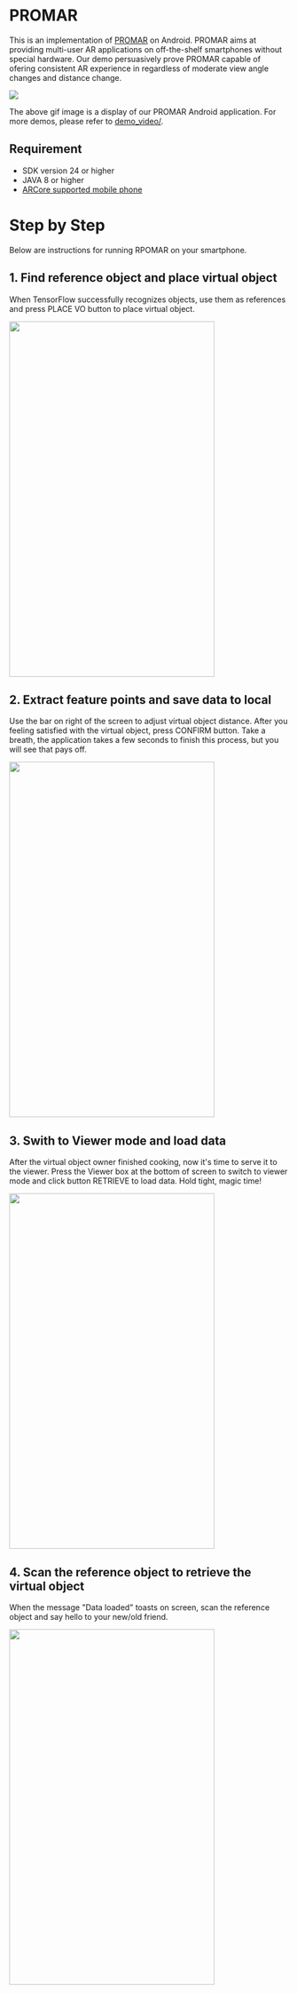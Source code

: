 # PROMAR

This is an implementation of [PROMAR](PROMAR.pdf) on Android. PROMAR aims at providing multi-user AR applications on off-the-shelf smartphones without special hardware. Our demo persuasively prove PROMAR capable of ofering consistent AR experience in regardless of moderate view angle changes and distance change.

![](demo_video/demo_1.gif)

The above gif image is a display of our PROMAR Android application. For more demos, please refer to [demo_video/](https://github.com/PROMAR2019/PROMAR_Android/tree/master/demo_video).

## Requirement

* SDK version 24 or higher
* JAVA 8 or higher
* [ARCore supported mobile phone](https://developers.google.com/ar/discover/supported-devices)


# Step by Step

Below are instructions for running RPOMAR on your smartphone.


## 1. Find reference object and place virtual object

When TensorFlow successfully recognizes objects, use them as references and press PLACE VO button to place virtual object.

<img src="https://github.com/PROMAR2019/PROMAR_Android/blob/master/img/step_1.png" width="370" height="640">

## 2. Extract feature points and save data to local

Use the bar on right of the screen to adjust virtual object distance. After you feeling satisfied with the virtual object, press CONFIRM button. Take a breath, the application takes a few seconds to finish this process, but you will see that pays off.

<img src="https://github.com/PROMAR2019/PROMAR_Android/blob/master/img/step_2.png" width="370" height="640">

## 3. Swith to Viewer mode and load data

After the virtual object owner finished cooking, now it's time to serve it to the viewer. Press the Viewer box at the bottom of screen to switch to viewer mode and click button RETRIEVE to load data. Hold tight, magic time!

<img src="https://github.com/PROMAR2019/PROMAR_Android/blob/master/img/step_3.png" width="370" height="640">

## 4. Scan the reference object to retrieve the virtual object

When the message "Data loaded" toasts on screen, scan the reference object and say hello to your new/old friend.

<img src="https://github.com/PROMAR2019/PROMAR_Android/blob/master/img/step_4.png" width="370" height="640">
